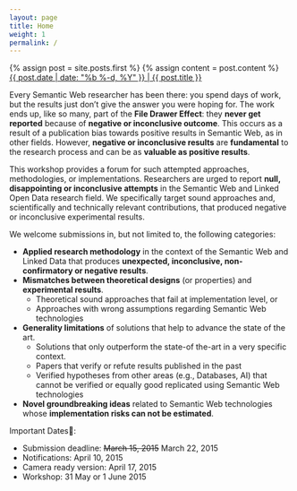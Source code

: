 ```yaml
---
layout: page
title: Home
weight: 1
permalink: /
---
```

<div class="blog-index">  
{% assign post = site.posts.first %}
{% assign content = post.content %}
<div class="entry-title"><a href="{{ root_url }}{{ post.url }}">{{ post.date | date: "%b %-d, %Y" }} | {{ post.title }}</a></div>
</div>

Every Semantic Web researcher has been there: you spend days of work, but the results just don’t give the answer you were hoping for. The work ends up, like so many, part of the **File Drawer Effect**: they **never get reported** because of **negative or inconclusive outcome**. This occurs as a result of a publication bias towards positive results in Semantic Web, as in other fields. However, **negative or inconclusive results** are **fundamental** to the research process and can be as **valuable as positive results**.

This workshop provides a forum for such attempted approaches, methodologies, or implementations. Researchers are urged to report **null, disappointing or inconclusive attempts** in the Semantic Web and Linked Open Data research field. We specifically target sound approaches and, scientifically and technically relevant contributions, that produced negative or inconclusive experimental results.

We welcome submissions in, but not limited to, the following categories:

- **Applied research methodology** in the context of the Semantic Web and Linked Data that produces **unexpected, inconclusive, non-confirmatory or negative results**.
- **Mismatches between theoretical designs** (or properties) and **experimental results**.
  - Theoretical sound approaches that fail at implementation level, or
  - Approaches with wrong assumptions regarding Semantic Web technologies
- **Generality limitations** of solutions that help to advance the state of the art.
  - Solutions that only outperform the state-of the-art in a very specific context.
  - Papers that verify or refute results published in the past
  - Verified hypotheses from other areas (e.g., Databases, AI) that cannot be verified or equally good replicated using Semantic Web technologies
- **Novel groundbreaking ideas** related to Semantic Web technologies whose **implementation risks can not be estimated**.

Important Dates:

- Submission deadline: <del>March 15, 2015</del> March 22, 2015
- Notifications: April 10, 2015
- Camera ready version: April 17, 2015
- Workshop: 31 May or 1 June 2015
